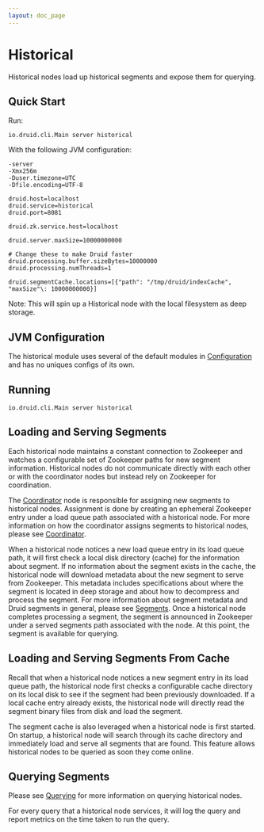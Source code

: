 ```yaml
---
layout: doc_page
---
```

Historical
=======

Historical nodes load up historical segments and expose them for querying.

Quick Start
-----------
Run:

```
io.druid.cli.Main server historical
```

With the following JVM configuration:

```
-server
-Xmx256m
-Duser.timezone=UTC
-Dfile.encoding=UTF-8

druid.host=localhost
druid.service=historical
druid.port=8081

druid.zk.service.host=localhost

druid.server.maxSize=10000000000

# Change these to make Druid faster
druid.processing.buffer.sizeBytes=10000000
druid.processing.numThreads=1

druid.segmentCache.locations=[{"path": "/tmp/druid/indexCache", "maxSize"\: 10000000000}]
```

Note: This will spin up a Historical node with the local filesystem as deep storage.

JVM Configuration
-----------------
The historical module uses several of the default modules in [Configuration](Configuration.html) and has no uniques configs of its own.

Running
-------

```
io.druid.cli.Main server historical
```

Loading and Serving Segments
----------------------------

Each historical node maintains a constant connection to Zookeeper and watches a configurable set of Zookeeper paths for new segment information. Historical nodes do not communicate directly with each other or with the coordinator nodes but instead rely on Zookeeper for coordination.

The [Coordinator](Coordinator.html) node is responsible for assigning new segments to historical nodes. Assignment is done by creating an ephemeral Zookeeper entry under a load queue path associated with a historical node. For more information on how the coordinator assigns segments to historical nodes, please see [Coordinator](Coordinator.html).

When a historical node notices a new load queue entry in its load queue path, it will first check a local disk directory (cache) for the information about segment. If no information about the segment exists in the cache, the historical node will download metadata about the new segment to serve from Zookeeper. This metadata includes specifications about where the segment is located in deep storage and about how to decompress and process the segment. For more information about segment metadata and Druid segments in general, please see [Segments](Segments.html). Once a historical node completes processing a segment, the segment is announced in Zookeeper under a served segments path associated with the node. At this point, the segment is available for querying.

Loading and Serving Segments From Cache
---------------------------------------

Recall that when a historical node notices a new segment entry in its load queue path, the historical node first checks a configurable cache directory on its local disk to see if the segment had been previously downloaded. If a local cache entry already exists, the historical node will directly read the segment binary files from disk and load the segment.

The segment cache is also leveraged when a historical node is first started. On startup, a historical node will search through its cache directory and immediately load and serve all segments that are found. This feature allows historical nodes to be queried as soon they come online.

Querying Segments
-----------------

Please see [Querying](Querying.html) for more information on querying historical nodes.

For every query that a historical node services, it will log the query and report metrics on the time taken to run the query.